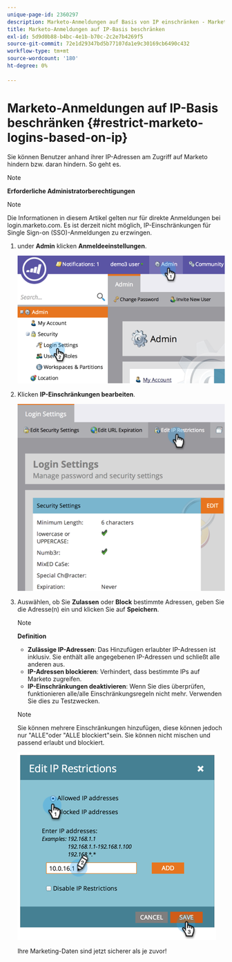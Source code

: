 ```yaml
---
unique-page-id: 2360297
description: Marketo-Anmeldungen auf Basis von IP einschränken - Marketo-Dokumente - Produktdokumentation
title: Marketo-Anmeldungen auf IP-Basis beschränken
exl-id: 5d9d0b88-b4bc-4e1b-b70c-2c2e7b4269f5
source-git-commit: 72e1d29347bd5b77107da1e9c30169cb6490c432
workflow-type: tm+mt
source-wordcount: '180'
ht-degree: 0%

---
```


# Marketo-Anmeldungen auf IP-Basis beschränken {#restrict-marketo-logins-based-on-ip}

Sie können Benutzer anhand ihrer IP-Adressen am Zugriff auf Marketo hindern bzw. daran hindern. So geht es.

>[!NOTE]
>
>**Erforderliche Administratorberechtigungen**

>[!NOTE]
>
>Die Informationen in diesem Artikel gelten nur für direkte Anmeldungen bei login.marketo.com. Es ist derzeit nicht möglich, IP-Einschränkungen für Single Sign-on (SSO)-Anmeldungen zu erzwingen.

1. under **Admin** klicken **Anmeldeeinstellungen**.

   ![](assets/image2014-9-16-12-3a57-3a56.png)

1. Klicken **IP-Einschränkungen bearbeiten**.

   ![](assets/image2014-9-16-12-3a58-3a13.png)

1. Auswählen, ob Sie **Zulassen** oder **Block** bestimmte Adressen, geben Sie die Adresse(n) ein und klicken Sie auf **Speichern**.

   >[!NOTE]
   >
   >**Definition**
   >
   >* **Zulässige IP-Adressen**: Das Hinzufügen erlaubter IP-Adressen ist inklusiv. Sie enthält alle angegebenen IP-Adressen und schließt alle anderen aus.
   >* **IP-Adressen blockieren**: Verhindert, dass bestimmte IPs auf Marketo zugreifen.
   >* **IP-Einschränkungen deaktivieren**: Wenn Sie dies überprüfen, funktionieren alle/alle Einschränkungsregeln nicht mehr. Verwenden Sie dies zu Testzwecken.


   >[!NOTE]
   >
   >Sie können mehrere Einschränkungen hinzufügen, diese können jedoch nur &quot;ALLE&quot;oder &quot;ALLE blockiert&quot;sein. Sie können nicht mischen und passend erlaubt und blockiert.

   ![](assets/image2014-9-16-13-3a9-3a40.png)

   Ihre Marketing-Daten sind jetzt sicherer als je zuvor!
